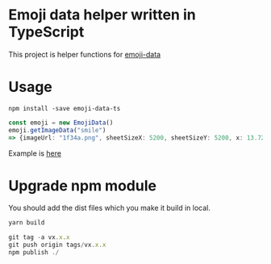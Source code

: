 # Emoji data helper written in TypeScript

This project is helper functions for [emoji-data](https://github.com/iamcal/emoji-data)

# Usage 

```
npm install -save emoji-data-ts
```

```ts
const emoji = new EmojiData()
emoji.getImageData("smile") 
=> {imageUrl: "1f34a.png", sheetSizeX: 5200, sheetSizeY: 5200, x: 13.72549019607843, y: 23.52941176470588}
```

Example is [here](https://nulab.github.io/emoji-data-ts/)

# Upgrade npm module

You should add the dist files which you make it build in local.

```ts
yarn build
```

```ts
git tag -a vx.x.x
git push origin tags/vx.x.x
npm publish ./
```